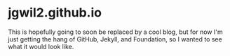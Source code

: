 jgwil2.github.io
================
This is hopefully going to soon be replaced by a cool blog, but for now I'm just getting the hang of GitHub, Jekyll, and Foundation, so I wanted to see what it would look like.